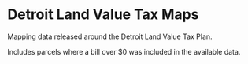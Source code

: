 # Detroit Land Value Tax Maps

Mapping data released around the Detroit Land Value Tax Plan.

Includes parcels where a bill over $0 was included in the available data.
